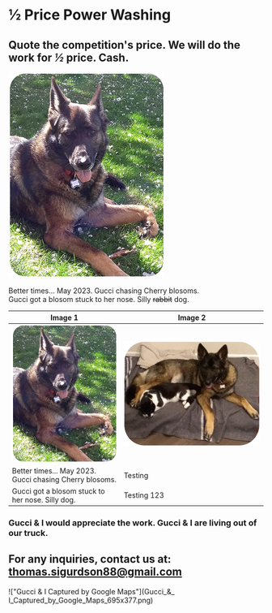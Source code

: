 <link rel="stylesheet" href="styles.css">

# ½ Price Power Washing

## Quote the competition's price. We will do the work for _½_  price. Cash.

!["Gucci with Cherry Blosom"](Gucci_being_Silly_308x404.png)

Better times... May 2023. Gucci chasing Cherry blosoms.  
Gucci got a blosom stuck to her nose. Silly ~~rabbit~~ dog.

| Image 1 | Image 2 |  
|---|---|  
| !["Gucci with Cherry Blosom"](Gucci_being_Silly_308x404.png) | !["Gucci & Doug"](Gucci_&_Doug_523x404.png) |
| Better times... May 2023. Gucci chasing Cherry blosoms.  | Testing     |
| Gucci got a blosom stuck to her nose. Silly dog.         | Testing 123 | 

### Gucci & I would appreciate the work.  Gucci & I are living out of our truck.

## For any inquiries, contact us at: thomas.sigurdson88@gmail.com

!["Gucci & I Captured by Google Maps"](Gucci_&_ I_Captured_by_Google_Maps_695x377.png)
